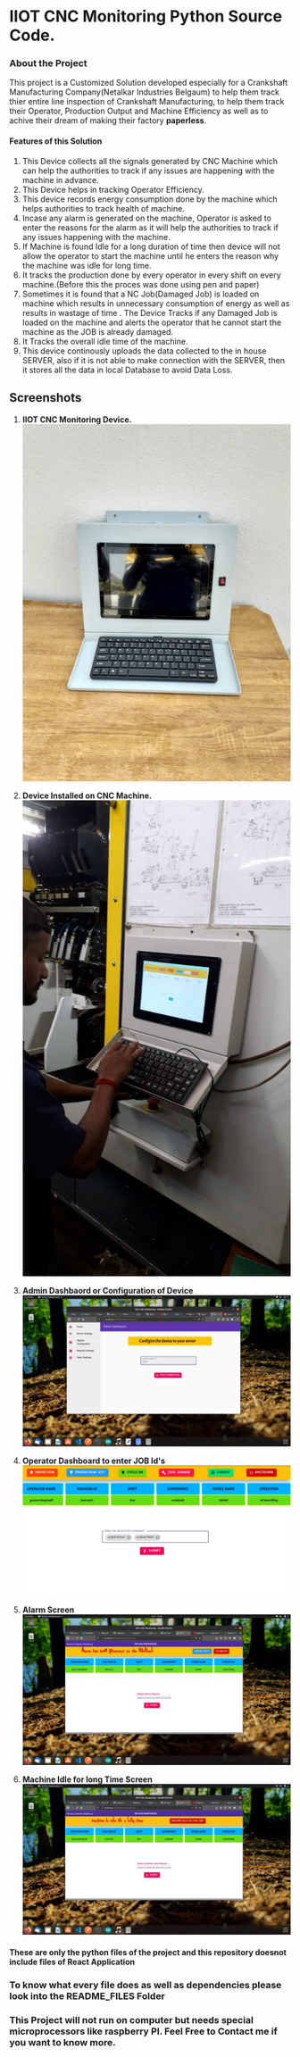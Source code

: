 # IIOT CNC Monitoring Python Source Code.


### About the Project 
This project is a Customized Solution developed especially for a Crankshaft Manufacturing Company(Netalkar Industries Belgaum) to help them track thier entire line inspection of Crankshaft Manufacturing, to help them track their Operator, Production Output and Machine Efficiency as well as to achive their dream of making their factory **paperless**.

#### Features of this Solution
1. This Device collects all the signals generated by CNC Machine which can help the authorities to track if any issues are happening with the machine in advance.
2. This Device helps in tracking Operator Efficiency. 
3. This device records energy consumption done by the machine which helps authorities to track health of machine.
4. Incase any alarm is generated on the machine, Operator is asked to enter the reasons for the alarm as it will help the authorities to track if any issues happening with the machine.
5. If Machine is found Idle for a long duration of time then device will not allow the operator to start the machine until he enters the reason why the machine was idle for long time.
6. It tracks the production done by every operator in every shift on every machine.(Before this the proces was done using pen and paper)
7. Sometimes it is found that a NC Job(Damaged Job) is loaded on machine which results in unnecessary consumption of energy as well as results in wastage of time . The Device Tracks if any Damaged Job is loaded on the machine and alerts the operator that he cannot start the machine as the JOB is already damaged.
8. It Tracks the overall idle time of the machine.
9. This device continously uploads the data collected to the in house SERVER, also if it is not able to make connection with the SERVER, then it stores all the data in local Database to avoid Data Loss.

## Screenshots
1. **IIOT CNC Monitoring Device.** 
 ![Not found](./screenshots/ss8)
2. **Device Installed on CNC Machine.** 
 ![Not found](./screenshots/ss14) 

3. **Admin Dashbaord or Configuration of Device** 
 ![Not found](./screenshots/ss7) 

4. **Operator Dashboard to enter JOB Id's** 
 ![Not found](./screenshots/ss10) 

5. **Alarm Screen** 
 ![Not found](./screenshots/ss11) 

6. **Machine Idle for long Time Screen** 
 ![Not found](./screenshots/ss9) 
 


#### These are only the python files of the project and this repository doesnot include files of React Application

### To know what every file does as well as dependencies please look into the README_FILES Folder 

### This Project will not run on computer but needs special microprocessors like raspberry PI. Feel Free to Contact me if you want to know more.